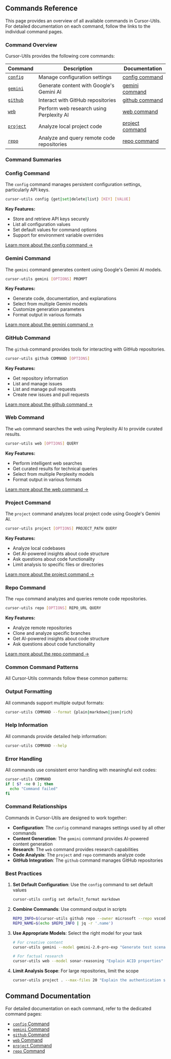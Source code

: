 ## Commands Reference

This page provides an overview of all available commands in Cursor-Utils. For detailed documentation on each command, follow the links to the individual command pages.

### Command Overview

Cursor-Utils provides the following core commands:

| Command | Description | Documentation |
|---------|-------------|---------------|
| [`config`](#config-command) | Manage configuration settings | [config command](../commands/config.md) |
| [`gemini`](#gemini-command) | Generate content with Google's Gemini AI | [gemini command](../commands/gemini.md) |
| [`github`](#github-command) | Interact with GitHub repositories | [github command](../commands/github.md) |
| [`web`](#web-command) | Perform web research using Perplexity AI | [web command](../commands/web.md) |
| [`project`](#project-command) | Analyze local project code | [project command](../commands/project.md) |
| [`repo`](#repo-command) | Analyze and query remote code repositories | [repo command](../commands/repo.md) |

### Command Summaries

### Config Command

The `config` command manages persistent configuration settings, particularly API keys.

```bash
cursor-utils config {get|set|delete|list} [KEY] [VALUE]
```

**Key Features:**
- Store and retrieve API keys securely
- List all configuration values
- Set default values for command options
- Support for environment variable overrides

[Learn more about the config command →](../commands/config.md)

### Gemini Command

The `gemini` command generates content using Google's Gemini AI models.

```bash
cursor-utils gemini [OPTIONS] PROMPT
```

**Key Features:**
- Generate code, documentation, and explanations
- Select from multiple Gemini models
- Customize generation parameters
- Format output in various formats

[Learn more about the gemini command →](../commands/gemini.md)

### GitHub Command

The `github` command provides tools for interacting with GitHub repositories.

```bash
cursor-utils github COMMAND [OPTIONS]
```

**Key Features:**
- Get repository information
- List and manage issues
- List and manage pull requests
- Create new issues and pull requests

[Learn more about the github command →](../commands/github.md)

### Web Command

The `web` command searches the web using Perplexity AI to provide curated results.

```bash
cursor-utils web [OPTIONS] QUERY
```

**Key Features:**
- Perform intelligent web searches
- Get curated results for technical queries
- Select from multiple Perplexity models
- Format output in various formats

[Learn more about the web command →](../commands/web.md)

### Project Command

The `project` command analyzes local project code using Google's Gemini AI.

```bash
cursor-utils project [OPTIONS] PROJECT_PATH QUERY
```

**Key Features:**
- Analyze local codebases
- Get AI-powered insights about code structure
- Ask questions about code functionality
- Limit analysis to specific files or directories

[Learn more about the project command →](../commands/project.md)

### Repo Command

The `repo` command analyzes and queries remote code repositories.

```bash
cursor-utils repo [OPTIONS] REPO_URL QUERY
```

**Key Features:**
- Analyze remote repositories
- Clone and analyze specific branches
- Get AI-powered insights about code structure
- Ask questions about code functionality

[Learn more about the repo command →](../commands/repo.md)

### Common Command Patterns

All Cursor-Utils commands follow these common patterns:

### Output Formatting

All commands support multiple output formats:

```bash
cursor-utils COMMAND --format {plain|markdown|json|rich}
```

### Help Information

All commands provide detailed help information:

```bash
cursor-utils COMMAND --help
```

### Error Handling

All commands use consistent error handling with meaningful exit codes:

```bash
cursor-utils COMMAND
if [ $? -ne 0 ]; then
  echo "Command failed"
fi
```

### Command Relationships

Commands in Cursor-Utils are designed to work together:

- **Configuration**: The `config` command manages settings used by all other commands
- **Content Generation**: The `gemini` command provides AI-powered content generation
- **Research**: The `web` command provides research capabilities
- **Code Analysis**: The `project` and `repo` commands analyze code
- **GitHub Integration**: The `github` command manages GitHub repositories

### Best Practices

1. **Set Default Configuration**: Use the `config` command to set default values
   ```bash
   cursor-utils config set default_format markdown
   ```

2. **Combine Commands**: Use command output in scripts
   ```bash
   REPO_INFO=$(cursor-utils github repo --owner microsoft --repo vscode --format json)
   REPO_NAME=$(echo $REPO_INFO | jq -r '.name')
   ```

3. **Use Appropriate Models**: Select the right model for your task
   ```bash
   # For creative content
   cursor-utils gemini --model gemini-2.0-pro-exp "Generate test scenarios"
   
   # For factual research
   cursor-utils web --model sonar-reasoning "Explain ACID properties"
   ```

4. **Limit Analysis Scope**: For large repositories, limit the scope
   ```bash
   cursor-utils project . --max-files 20 "Explain the authentication system"
   ```

## Command Documentation

For detailed documentation on each command, refer to the dedicated command pages:

- [`config` Command](../commands/config.md)
- [`gemini` Command](../commands/gemini.md)
- [`github` Command](../commands/github.md)
- [`web` Command](../commands/web.md)
- [`project` Command](../commands/project.md)
- [`repo` Command](../commands/repo.md) 